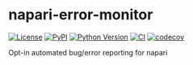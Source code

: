 # napari-error-monitor

[![License](https://img.shields.io/pypi/l/napari-error-monitor.svg?color=green)](https://github.com/tlambert03/napari-error-monitor/raw/main/LICENSE)
[![PyPI](https://img.shields.io/pypi/v/napari-error-monitor.svg?color=green)](https://pypi.org/project/napari-error-monitor)
[![Python Version](https://img.shields.io/pypi/pyversions/napari-error-monitor.svg?color=green)](https://python.org)
[![CI](https://github.com/tlambert03/napari-error-monitor/actions/workflows/ci.yml/badge.svg)](https://github.com/tlambert03/napari-error-monitor/actions/workflows/ci.yml)
[![codecov](https://codecov.io/gh/tlambert03/napari-error-monitor/branch/main/graph/badge.svg)](https://codecov.io/gh/tlambert03/napari-error-monitor)

Opt-in automated bug/error reporting for napari
